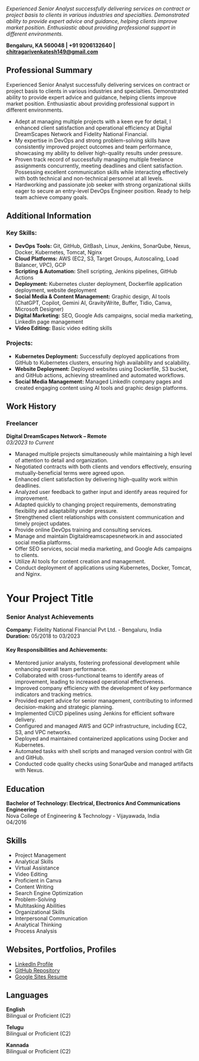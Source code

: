 *Experienced Senior Analyst successfully delivering services on contract or project basis to clients in various industries and specialties. Demonstrated ability to provide expert advice and guidance, helping clients improve market position. Enthusiastic about providing professional support in different environments.*

**Bengaluru, KA 560048 | +91 9206132640 | chitragarivenkatesh149@gmail.com**

## Professional Summary

Experienced Senior Analyst successfully delivering services on contract or project basis to clients in various industries and specialties. Demonstrated ability to provide expert advice and guidance, helping clients improve market position. Enthusiastic about providing professional support in different environments.

- Adept at managing multiple projects with a keen eye for detail, I enhanced client satisfaction and operational efficiency at Digital DreamScapes Network and Fidelity National Financial.
- My expertise in DevOps and strong problem-solving skills have consistently improved project outcomes and team performance, showcasing my ability to deliver high-quality results under pressure.
- Proven track record of successfully managing multiple freelance assignments concurrently, meeting deadlines and client satisfaction. Possessing excellent communication skills while interacting effectively with both technical and non-technical personnel at all levels.
- Hardworking and passionate job seeker with strong organizational skills eager to secure an entry-level DevOps Engineer position. Ready to help team achieve company goals.

## Additional Information

### Key Skills:

- **DevOps Tools:** Git, GitHub, GitBash, Linux, Jenkins, SonarQube, Nexus, Docker, Kubernetes, Tomcat, Nginx
- **Cloud Platforms:** AWS (EC2, S3, Target Groups, Autoscaling, Load Balancer, VPC), GCP
- **Scripting & Automation:** Shell scripting, Jenkins pipelines, GitHub Actions
- **Deployment:** Kubernetes cluster deployment, Dockerfile application deployment, website deployment
- **Social Media & Content Management:** Graphic design, AI tools (ChatGPT, Copilot, Gemini AI, GravityWrite, Buffer, Tidio, Canva, Microsoft Designer)
- **Digital Marketing:** SEO, Google Ads campaigns, social media marketing, LinkedIn page management
- **Video Editing:** Basic video editing skills

### Projects:

- **Kubernetes Deployment:** Successfully deployed applications from GitHub to Kubernetes clusters, ensuring high availability and scalability.
- **Website Deployment:** Deployed websites using Dockerfile, S3 bucket, and GitHub actions, achieving streamlined and automated workflows.
- **Social Media Management:** Managed LinkedIn company pages and created engaging content using AI tools and graphic design platforms.

## Work History

### Freelancer
**Digital DreamScapes Network – Remote**  
*03/2023 to Current*

- Managed multiple projects simultaneously while maintaining a high level of attention to detail and organization.
- Negotiated contracts with both clients and vendors effectively, ensuring mutually-beneficial terms were agreed upon.
- Enhanced client satisfaction by delivering high-quality work within deadlines.
- Analyzed user feedback to gather input and identify areas required for improvement.
- Adapted quickly to changing project requirements, demonstrating flexibility and adaptability under pressure.
- Strengthened client relationships with consistent communication and timely project updates.
- Provide online DevOps training and consulting services.
- Manage and maintain Digitaldreamscapesnetwork.in and associated social media platforms.
- Offer SEO services, social media marketing, and Google Ads campaigns to clients.
- Utilize AI tools for content creation and management.
- Conduct deployment of applications using Kubernetes, Docker, Tomcat, and Nginx.

# Your Project Title

### Senior Analyst Achievements

**Company:** Fidelity National Financial Pvt Ltd. - Bengaluru, India  
**Duration:** 05/2018 to 03/2023

#### Key Responsibilities and Achievements:
- Mentored junior analysts, fostering professional development while enhancing overall team performance.
- Collaborated with cross-functional teams to identify areas of improvement, leading to increased operational effectiveness.
- Improved company efficiency with the development of key performance indicators and tracking metrics.
- Provided expert advice for senior management, contributing to informed decision-making and strategic planning.
- Implemented CI/CD pipelines using Jenkins for efficient software delivery.
- Configured and managed AWS and GCP infrastructure, including EC2, S3, and VPC networks.
- Deployed and maintained containerized applications using Docker and Kubernetes.
- Automated tasks with shell scripts and managed version control with Git and GitHub.
- Conducted code quality checks using SonarQube and managed artifacts with Nexus.

## Education

**Bachelor of Technology: Electrical, Electronics And Communications Engineering**  
Nova College of Engineering & Technology - Vijayawada, India  
04/2016

## Skills

- Project Management
- Analytical Skills
- Virtual Assistance
- Video Editing
- Proficient in Canva
- Content Writing
- Search Engine Optimization
- Problem-Solving
- Multitasking Abilities
- Organizational Skills
- Interpersonal Communication
- Analytical Thinking
- Process Analysis

## Websites, Portfolios, Profiles

- [LinkedIn Profile](https://www.linkedin.com/in/venkatesh-c-608197119)
- [GitHub Repository](https://github.com/GitGuru4DevOps-Venkatesh/CI-CD-Jenkins_Project)
- [Google Sites Resume](https://sites.google.com/view/chitragrivenkatesh-resume/)

## Languages

**English**  
Bilingual or Proficient (C2)

**Telugu**  
Bilingual or Proficient (C2)

**Kannada**  
Bilingual or Proficient (C2)
